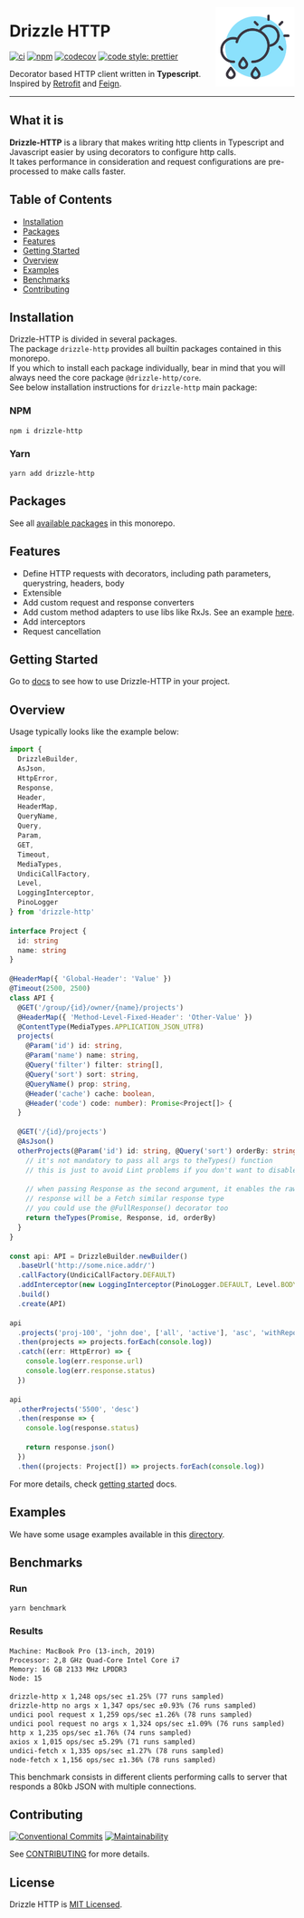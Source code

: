 <a href="https://github.com/vitorsalgado/drizzle-http" target="_blank"><img src="docs/assets/drizzle.png" alt="Drizzle HTTP Logo"  width="140px" align="right" /></a>

# Drizzle HTTP

[![ci](https://github.com/vitorsalgado/drizzle-http/workflows/ci/badge.svg)](https://github.com/vitorsalgado/drizzle-http/actions)
[![npm](https://img.shields.io/npm/v/drizzle-http)](https://www.npmjs.com/package/drizzle-http)
[![codecov](https://codecov.io/gh/vitorsalgado/drizzle-http/branch/main/graph/badge.svg?token=XU2YHXHAEH)](https://codecov.io/gh/vitorsalgado/drizzle-http)
[![code style: prettier](https://img.shields.io/badge/code_style-prettier-ff69b4.svg?style=flat-square)](https://github.com/prettier/prettier)

Decorator based HTTP client written in **Typescript**.  
Inspired by [Retrofit](https://github.com/square/retrofit) and [Feign](https://github.com/OpenFeign/feign).

---

## What it is

**Drizzle-HTTP** is a library that makes writing http clients in Typescript and Javascript easier by using decorators to
configure http calls.  
It takes performance in consideration and request configurations are pre-processed to make calls faster.

## Table of Contents

- [Installation](#installation)
- [Packages](#packages)
- [Features](#features)
- [Getting Started](#getting-started)
- [Overview](#overview)
- [Examples](#examples)
- [Benchmarks](#benchmarks)
- [Contributing](#contributing)

## Installation

Drizzle-HTTP is divided in several packages.  
The package `drizzle-http` provides all builtin packages contained in this monorepo.  
If you which to install each package individually, bear in mind that you will always need the core
package `@drizzle-http/core`.  
See below installation instructions for `drizzle-http` main package:

### NPM

```
npm i drizzle-http
```

### Yarn

```
yarn add drizzle-http
```

## Packages

See all [available packages](pkgs/README.md) in this monorepo.

## Features

- Define HTTP requests with decorators, including path parameters, querystring, headers, body
- Extensible
- Add custom request and response converters
- Add custom method adapters to use libs like RxJs. See an example [here](pkgs/drizzle-http-rxjs-adapter).
- Add interceptors
- Request cancellation

## Getting Started

Go to [docs](docs/README.md) to see how to use Drizzle-HTTP in your project.

## Overview

Usage typically looks like the example below:

```typescript
import {
  DrizzleBuilder,
  AsJson,
  HttpError,
  Response,
  Header,
  HeaderMap,
  QueryName,
  Query,
  Param,
  GET,
  Timeout,
  MediaTypes,
  UndiciCallFactory,
  Level,
  LoggingInterceptor,
  PinoLogger
} from 'drizzle-http'

interface Project {
  id: string
  name: string
}

@HeaderMap({ 'Global-Header': 'Value' })
@Timeout(2500, 2500)
class API {
  @GET('/group/{id}/owner/{name}/projects')
  @HeaderMap({ 'Method-Level-Fixed-Header': 'Other-Value' })
  @ContentType(MediaTypes.APPLICATION_JSON_UTF8)
  projects(
    @Param('id') id: string,
    @Param('name') name: string,
    @Query('filter') filter: string[],
    @Query('sort') sort: string,
    @QueryName() prop: string,
    @Header('cache') cache: boolean,
    @Header('code') code: number): Promise<Project[]> {
  }

  @GET('/{id}/projects')
  @AsJson()
  otherProjects(@Param('id') id: string, @Query('sort') orderBy: string): Promise<Response> {
    // it's not mandatory to pass all args to theTypes() function
    // this is just to avoid Lint problems if you don't want to disable analyzes all the time.

    // when passing Response as the second argument, it enables the raw converter and the 
    // response will be a Fetch similar response type
    // you could use the @FullResponse() decorator too
    return theTypes(Promise, Response, id, orderBy)
  }
}

const api: API = DrizzleBuilder.newBuilder()
  .baseUrl('http://some.nice.addr/')
  .callFactory(UndiciCallFactory.DEFAULT)
  .addInterceptor(new LoggingInterceptor(PinoLogger.DEFAULT, Level.BODY))
  .build()
  .create(API)

api
  .projects('proj-100', 'john doe', ['all', 'active'], 'asc', 'withReports()', false, 100)
  .then(projects => projects.forEach(console.log))
  .catch((err: HttpError) => {
    console.log(err.response.url)
    console.log(err.response.status)
  })

api
  .otherProjects('5500', 'desc')
  .then(response => {
    console.log(response.status)

    return response.json()
  })
  .then((projects: Project[]) => projects.forEach(console.log))
```

For more details, check [getting started](docs/README.md) docs.

## Examples

We have some usage examples available in this [directory](examples).

## Benchmarks

### Run

```
yarn benchmark
```

### Results

```
Machine: MacBook Pro (13-inch, 2019)
Processor: 2,8 GHz Quad-Core Intel Core i7
Memory: 16 GB 2133 MHz LPDDR3
Node: 15

drizzle-http x 1,248 ops/sec ±1.25% (77 runs sampled)
drizzle-http no args x 1,347 ops/sec ±0.93% (76 runs sampled)
undici pool request x 1,259 ops/sec ±1.26% (78 runs sampled)
undici pool request no args x 1,324 ops/sec ±1.09% (76 runs sampled)
http x 1,235 ops/sec ±1.76% (74 runs sampled)
axios x 1,015 ops/sec ±5.29% (71 runs sampled)
undici-fetch x 1,335 ops/sec ±1.27% (78 runs sampled)
node-fetch x 1,156 ops/sec ±1.36% (78 runs sampled)
```

This benchmark consists in different clients performing calls to server that responds a 80kb JSON with multiple
connections.

## Contributing

[![Conventional Commits](https://img.shields.io/badge/Conventional%20Commits-1.0.0-blue.svg)](https://conventionalcommits.org)
[![Maintainability](https://api.codeclimate.com/v1/badges/b8af30859a8e2c939517/maintainability)](https://codeclimate.com/github/vitorsalgado/drizzle-http/maintainability)

See [CONTRIBUTING](CONTRIBUTING.md) for more details.

## License

Drizzle HTTP is [MIT Licensed](LICENSE).
